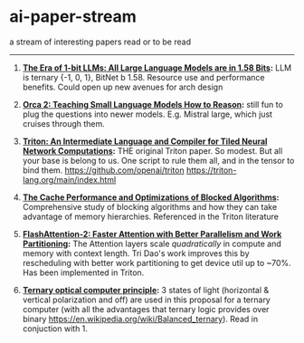 # ai-paper-stream
a stream of interesting papers read or to be read

---
1. **[The Era of 1-bit LLMs: All Large Language Models are in 1.58 Bits](https://arxiv.org/abs/2402.17764):** LLM is ternary {-1, 0, 1}, BitNet b 1.58. Resource use and performance benefits. Could open up new avenues for arch design
   
2. **[Orca 2: Teaching Small Language Models How to Reason](https://arxiv.org/pdf/2311.11045.pdf):** still fun to plug the questions into newer models. E.g. Mistral large, which just cruises through them.

3. **[Triton: An Intermediate Language and Compiler for Tiled Neural Network Computations](http://www.eecs.harvard.edu/~htk/publication/2019-mapl-tillet-kung-cox.pdf):** THE original Triton paper. So modest. But all your base is belong to us. One script to rule them all, and in the tensor to bind them. https://github.com/openai/triton https://triton-lang.org/main/index.html

4. **[The Cache Performance and Optimizations of Blocked Algorithms](https://suif.stanford.edu/papers/lam-asplos91.pdf):** Comprehensive study of blocking algorithms and how they can take advantage of memory hierarchies. Referenced in the Triton literature

5. **[FlashAttention-2: Faster Attention with Better Parallelism and Work Partitioning](https://tridao.me/publications/flash2/flash2.pdf):** The Attention layers scale *quadratically* in compute and memory with context length. Tri Dao's work improves this by rescheduling with better work partitioning to get device util up to ~70%. Has been implemented in Triton.

6. **[Ternary optical computer principle](https://www.researchgate.net/publication/220362922_Ternary_optical_computer_principle):** 3 states of light (horizontal & vertical polarization and off) are used in this proposal for a ternary computer (with all the advantages that ternary logic provides over binary https://en.wikipedia.org/wiki/Balanced_ternary). Read in conjuction with 1.
